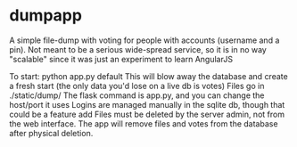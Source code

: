 dumpapp
==========

A simple file-dump with voting for people with accounts (username and a pin).  Not meant to be a serious wide-spread service, so it is in no way "scalable" since it was just an experiment to learn AngularJS

To start: python app.py default
This will blow away the database and create a fresh start (the only data you'd lose on a live db is votes)
Files go in ./static/dump/
The flask command is app.py, and you can change the host/port it uses
Logins are managed manually in the sqlite db, though that could be a feature add
Files must be deleted by the server admin, not from the web interface.  The app will remove files and votes from the database after physical deletion.
